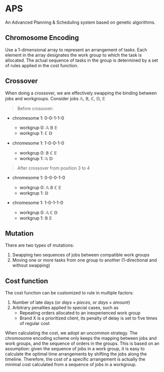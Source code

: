 # APS
An Advanced Planning & Scheduling system based on genetic algorithms.

## Chromosome Encoding
Use a 1-dimensional array to represent an arrangement of tasks. Each 
element in the array designates the work group to which
the task is allocated. The actual sequence of tasks in the group is 
determined by a set of rules applied in the cost function.

## Crossover
When doing a crossover, we are effectively swapping the binding between jobs and workgroups.
Consider jobs $\mathbb{A}$, $\mathbb{B}$, $\mathbb{C}$, $\mathbb{D}$, $\mathbb{E}$
> Before crossover:

- chromesome 1: 0-0-1-1-0

  - workgrup 0: $\mathbb{A}$ $\mathbb{B}$ $\mathbb{E}$
  - workgrup 1: $\mathbb{C}$ $\mathbb{D}$

- chromesome 1: 1-0-0-1-0
  - workgrup 0: $\mathbb{B}$ $\mathbb{C}$ $\mathbb{E}$ 
  - workgrup 1: $\mathbb{A}$ $\mathbb{D}$  

> After crossover from position 3 to 4

- chromesome 1: 0-0-0-1-0
  - workgrup 0: $\mathbb{A}$ $\mathbb{B}$ $\mathbb{C}$ $\mathbb{E}$ 
  - workgrup 1: $\mathbb{D}$  

- chromesome 1: 1-0-1-1-0
  - workgrup 0: $\mathbb{A}$ $\mathbb{C}$ $\mathbb{D}$
  - workgrup 1: $\mathbb{B}$ $\mathbb{E}$

## Mutation
There are two types of mutations:
1. Swapping two sequences of jobs between compatible work groups
2. Moving one or more tasks from one group to another (1-directional and without swapping)

## Cost function
The cost function can be customized to rule in multiple factors:
1. Number of late days (or $days \times pieces$, or $days \times amount$)
2. Arbitrary penalties applied to special cases, such as 
    * Repeating orders allocated to an inexperienced work group
    * Brand X is a prioritized client, its penalty of delay is set to five times of regular cost

When calculating the cost, we adopt an uncommon strategy. The chromosome encoding scheme only
keeps the mapping between jobs and work groups, and the sequence of orders in the groups. This is
based on an assumption: given the sequence of jobs in a work group, it is easy to calculate the 
optimal time arrangements by shifting the jobs along the timeline. Therefore, the cost of a 
specific arrangement is actually the minimal cost calculated from a sequence of jobs in a workgroup.

